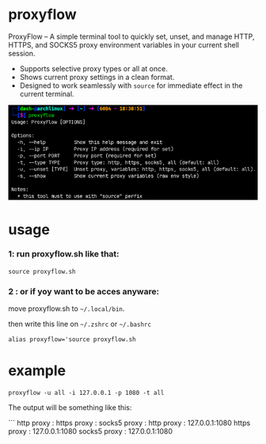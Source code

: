 # proxyflow
ProxyFlow – A simple terminal tool to quickly set, unset, and manage HTTP, HTTPS, and SOCKS5 proxy environment variables in your current shell session.

- Supports selective proxy types or all at once.
- Shows current proxy settings in a clean format.
- Designed to work seamlessly with `source` for immediate effect in the current terminal.

![fastest window](ss.png)

# usage

### 1: run proxyflow.sh like that:

```
source proxyflow.sh
```


### 2 : or if yoy want to be acces anyware:

move proxyflow.sh to ```~/.local/bin```.

then write this line on ```~/.zshrc``` or ```~/.bashrc```

```
alias proxyflow='source proxyflow.sh
```

# example
```
proxyflow -u all -i 127.0.0.1 -p 1080 -t all
```

The output will be something like this:

‍‍‍```
http proxy   : <unset>
https proxy  : <unset>
socks5 proxy : <unset>
http proxy   : 127.0.0.1:1080
https proxy  : 127.0.0.1:1080
socks5 proxy : 127.0.0.1:1080
```
